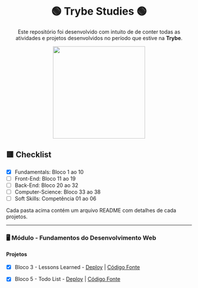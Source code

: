 
<div align=center>

# 🟢 Trybe Studies 🟢

Este repositório foi desenvolvido com intuito de de conter todas as atividades e projetos desenvolvidos no período que estive na <b>Trybe</b>.

<a href="https://www.betrybe.com/" target="_blank">
<img src="https://freecourse.betrybe.com/images/trybe-logo-e10dbaaa26462aa149b81a924b00df07.png?vsn=d" width="250px">
</a>

</div>

## 🟥 Checklist

- [x] Fundamentals: Bloco 1 ao 10 
- [ ] Front-End: Bloco 11 ao 19
- [ ] Back-End: Bloco 20 ao 32
- [ ] Computer-Science: Bloco 33 ao 38
- [ ] Soft Skills: Competência 01 ao 06

Cada pasta acima contém um arquivo README com detalhes de cada projetos.

* * *

### 🖥 Módulo - Fundamentos do Desenvolvimento Web

#### Projetos
- [x] Bloco 3 - Lessons Learned - [Deploy](https://marlondlacerda-lessons-learned.vercel.app/) | [Código Fonte](https://github.com/marlondlacerda/trybe-projetos/tree/main/fundamentals/bloco_3/lessons-learned#readme)
- [x] Bloco 5 - Todo List - [Deploy](https://marlondlacerda-todo-list.vercel.app/) | [Código Fonte](https://github.com/marlondlacerda/trybe-projetos/tree/main/fundamentals/bloco_5/todo-list#readme)
 
